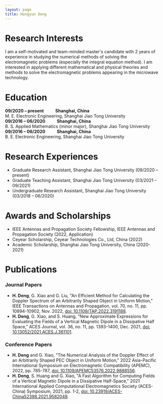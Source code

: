 ```yaml
---
layout: page
title: Hongyun Deng
---
```

# Research Interests  
I am a self-motivated and team-minded master's candidate with 2 years of experience in studying the 
numerical methods of solving the electromagnetic problems (especially the integral equation method). 
I am interested in applying different mathematical and physical theories and methods to solve the 
electromagnetic problems appearing in the microwave technology.

# Education
**09/2020 – present &emsp; &emsp; Shanghai, China**<br>
M. E. Electronic Engineering, Shanghai Jiao Tong University <br>
**09/2016 – 06/2020 &emsp; &emsp; Shanghai, China**<br>
B. S. Applied Mathematics (minor major), Shanghai Jiao Tong University
**09/2016 – 06/2020 &emsp; &emsp; Shanghai, China**<br>
B. E. Electronic Engineering, Shanghai Jiao Tong University

# Research Experiences
- Graduate Research Assistant, Shanghai Jiao Tong University (09/2020 – present)
- Graduate Teaching Assistant, Shanghai Jiao Tong University (03/2021 – 09/2021)
- Undergraduate Research Assistant, Shanghai Jiao Tong University (03/2018 – 06/2020)

# Awards and Scholarships
- IEEE Antennas and Propagation Society Fellowship, IEEE Antennas and Propagation Society (2022, Application)
- Ceyear Scholarship, Ceyear Technologies Co., Ltd, China (2022)
- Academic Scholarship, Shanghai Jiao Tong University, China (2020-2021)

# Publications
### Journal Papers
- **H. Deng**, G. Xiao and G. Liu, "An Efficient Method for Calculating the Doppler Spectrum of an Arbitrarily Shaped Object in Uniform Motion," IEEE Transactions on Antennas and Propagation, vol. 70, no. 11, pp. 10894-10902, Nov. 2022, [doi: 10.1109/TAP.2022.3191188](https://doi.org/10.1109/TAP.2022.3191188).
- **H. Deng**, G. Xiao, and S. Huang, “New Approximate Expressions for Evaluating the Fields of a Vertical Magnetic Dipole in a Dissipative Half Space,” ACES Journal, vol. 36, no. 11, pp. 1393–1400, Dec. 2021, [doi: 10.13052/2021.ACES.J.361101](https://doi.org/10.13052/2021.ACES.J.361101).


### Conference Papers
- **H. Deng** and G. Xiao, "The Numerical Analysis of the Doppler Effect of an Arbitrarily Shaped PEC Object in Uniform Motion," 2022 Asia-Pacific International Symposium on Electromagnetic Compatibility (APEMC), 2022, pp. 785-787, [doi: 10.1109/APEMC53576.2022.9888556](https://doi.org/10.1109/APEMC53576.2022.9888556).
- **H. Deng**, S. Huang and G. Xiao, "A Fast Algorithm for Computing Fields of a Vertical Magnetic Dipole in a Dissipative Half-Space," 2021 International Applied Computational Electromagnetics Society (ACES-China) Symposium, 2021, pp. 1-2, [doi: 10.23919/ACES-China52398.2021.9582048](https://doi.org/10.23919/ACES-China52398.2021.9582048).


